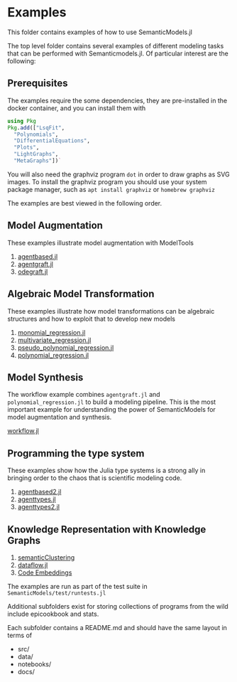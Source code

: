 # Examples

This folder contains examples of how to use SemanticModels.jl

The top level folder contains several examples of different modeling tasks that
can be performed with Semanticmodels.jl. Of particular interest are the
following:


## Prerequisites

The examples require the some dependencies, they are pre-installed in the
docker container, and you can install them with 

```julia
using Pkg
Pkg.add(["LsqFit",
  "Polynomials",
  "DifferentialEquations",
  "Plots",
  "LightGraphs",
  "MetaGraphs"])`
```

You will also need the graphviz program `dot` in order to draw graphs as SVG
images. To install the graphviz program you should use your system package
manager, such as `apt install graphviz` or `homebrew graphviz`

The examples are best viewed in the following order.

## Model Augmentation

These examples illustrate model augmentation with ModelTools
1. [agentbased.jl](github.com/jpfairbanks/SemanticModels.jl/blob/master/examples/agentbased.jl)
1. [agentgraft.jl](github.com/jpfairbanks/SemanticModels.jl/blob/master/examples/agentgraft.jl)
1. [odegraft.jl](github.com/jpfairbanks/SemanticModels.jl/blob/master/examples/odegraft.jl)

## Algebraic Model Transformation
These examples illustrate how model transformations can be algebraic structures
and how to exploit that to develop new models
1. [monomial_regression.jl](github.com/jpfairbanks/SemanticModels.jl/blob/master/examples/monomial_regression.jl)
1. [multivariate_regression.jl](github.com/jpfairbanks/SemanticModels.jl/blob/master/examples/multivariate_regression.jl)
1. [pseudo_polynomial_regression.jl](github.com/jpfairbanks/SemanticModels.jl/blob/master/examples/pseudo_polynomial_regression.jl)
1. [polynomial_regression.jl](github.com/jpfairbanks/SemanticModels.jl/blob/master/examples/polynomial_regression.jl)

## Model Synthesis
The workflow example combines `agentgraft.jl` and `polynomial_regression.jl` to
build a modeling pipeline. This is the most important example for understanding
the power of SemanticModels for model augmentation and synthesis.

[workflow.jl](github.com/jpfairbanks/SemanticModels.jl/blob/master/examples/workflow.jl)

## Programming the type system
These examples show how the Julia type systems is a strong ally in bringing
order to the chaos that is scientific modeling code. 
1. [agentbased2.jl](github.com/jpfairbanks/SemanticModels.jl/blob/master/examples/agentbased2.jl)
1. [agenttypes.jl](github.com/jpfairbanks/SemanticModels.jl/blob/master/examples/agenttypes.jl)
1. [agenttypes2.jl](github.com/jpfairbanks/SemanticModels.jl/blob/master/examples/agenttypes2.jl)

## Knowledge Representation with Knowledge Graphs
1. [semanticClustering](github.com/jpfairbanks/SemanticModels.jl/blob/master/examples/semanticClustering)
1. [dataflow.jl](github.com/jpfairbanks/SemanticModels.jl/blob/master/examples/dataflow.jl)
1. [Code Embeddings](github.com/jpfairbanks/SemanticModels.jl/blob/master/doc/src/notebooks/autoencoding_julia.ipynb)

The examples are run as part of the test suite in `SemanticModels/test/runtests.jl`

Additional subfolders exist for storing collections of programs from the wild
include epicookbook and stats.

Each subfolder contains a README.md and should have the same layout in terms of 

  - src/
  - data/
  - notebooks/
  - docs/
